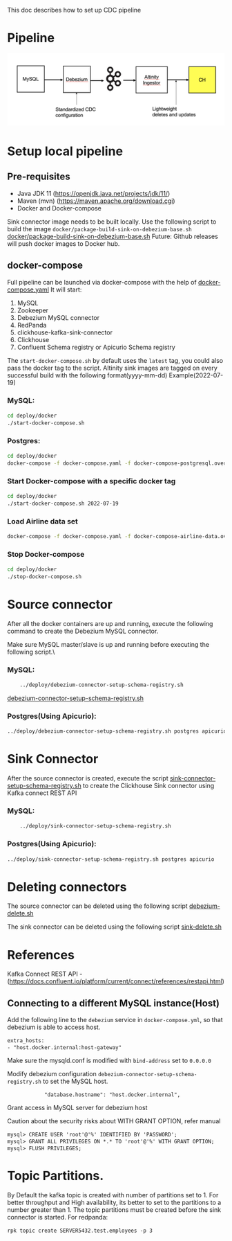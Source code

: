 This doc describes how to set up CDC pipeline

# Pipeline

![pipeline](img/pipeline.png)

# Setup local pipeline

## Pre-requisites
- Java JDK 11 (https://openjdk.java.net/projects/jdk/11/)
- Maven (mvn) (https://maven.apache.org/download.cgi)
- Docker and Docker-compose

Sink connector image needs to be built locally.
Use the following script to build the image
`docker/package-build-sink-on-debezium-base.sh`
[docker/package-build-sink-on-debezium-base.sh](../docker/package-build-sink-on-debezium-base.sh)
Future: Github releases will push docker images to Docker hub.

## docker-compose
Full pipeline can be launched via docker-compose with the help of [docker-compose.yaml][docker-compose.yaml]
It will start:
1. MySQL
2. Zookeeper
3. Debezium MySQL connector
4. RedPanda
5. clickhouse-kafka-sink-connector
6. Clickhouse
7. Confluent Schema registry or Apicurio Schema registry

The `start-docker-compose.sh` by default uses the `latest` tag, you could also pass the docker tag to the script.
Altinity sink images are tagged on every successful build with the following format(yyyy-mm-dd) Example(2022-07-19)

### MySQL:
```bash
cd deploy/docker
./start-docker-compose.sh 
```

### Postgres:
```bash
cd deploy/docker
docker-compose -f docker-compose.yaml -f docker-compose-postgresql.override.yaml up
```

### Start Docker-compose with a specific docker tag
```bash
cd deploy/docker
./start-docker-compose.sh 2022-07-19
```

### Load Airline data set
```bash
docker-compose -f docker-compose.yaml -f docker-compose-airline-data.override.yaml up
```
### Stop Docker-compose
```bash
cd deploy/docker
./stop-docker-compose.sh
```
# Source connector
After all the docker containers are up and running, execute the following command
to create the Debezium MySQL connector.

Make sure MySQL master/slave is up and running before executing the following script.\

### MySQL:
```bash
    ../deploy/debezium-connector-setup-schema-registry.sh
```
[debezium-connector-setup-schema-registry.sh](../deploy/debezium-connector-setup-schema-registry.sh)

### Postgres(Using Apicurio):
```bash
../deploy/debezium-connector-setup-schema-registry.sh postgres apicurio
```

# Sink Connector
After the source connector is created, 
execute the script [sink-connector-setup-schema-registry.sh](../deploy/sink-connector-setup-schema-registry.sh)
to create the Clickhouse Sink connector using Kafka connect REST API

### MySQL:
```bash
    ../deploy/sink-connector-setup-schema-registry.sh
```
### Postgres(Using Apicurio):
```bash
../deploy/sink-connector-setup-schema-registry.sh postgres apicurio
```

# Deleting connectors
The source connector can be deleted using the following script
[debezium-delete.sh](../deploy/debezium-delete.sh)

The sink connector can be deleted using the following script
[sink-delete.sh](../deploy/sink-delete.sh)

# References
Kafka Connect REST API - (https://docs.confluent.io/platform/current/connect/references/restapi.html)

[docker-compose.yaml]: ../deploy/docker/docker-compose-apicurio-schema-registry.override.yaml
[Dockerfile]: ../docker/Dockerfile-sink-on-debezium-base-image

## Connecting to a different MySQL instance(Host)

Add the following line to the `debezium` service in `docker-compose.yml`,
so that debezium is able to access host.
```
extra_hosts:
- "host.docker.internal:host-gateway"
```
Make sure the mysqld.conf is modified with `bind-address` set to `0.0.0.0`

Modify debezium configuration `debezium-connector-setup-schema-registry.sh` 
to set the MySQL host.
```
            "database.hostname": "host.docker.internal",
```

Grant access in MySQL server for debezium host

Caution about the security risks about WITH GRANT OPTION, refer manual
```
mysql> CREATE USER 'root'@'%' IDENTIFIED BY 'PASSWORD';
mysql> GRANT ALL PRIVILEGES ON *.* TO 'root'@'%' WITH GRANT OPTION;
mysql> FLUSH PRIVILEGES;
```
# Topic Partitions.
By Default the kafka topic is created with number of partitions set to 1.
For better throughput and High availability, its better to set to the partitions
to a number greater than 1.
The topic partitions must be created before the sink connector is started.
For redpanda:
```
rpk topic create SERVER5432.test.employees -p 3
```
